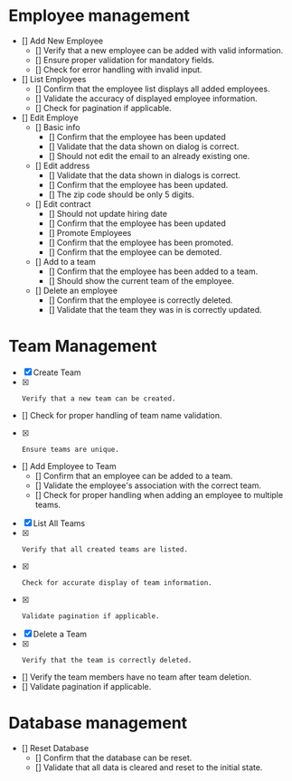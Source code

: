# Employee management
- []    Add New Employee
  - []    Verify that a new employee can be added with valid information.
  - []    Ensure proper validation for mandatory fields.
  - []    Check for error handling with invalid input.
- []    List Employees
  - []    Confirm that the employee list displays all added employees.
  - []    Validate the accuracy of displayed employee information.
  - []    Check for pagination if applicable.
- []    Edit Employe
  - []    Basic info
    - []    Confirm that the employee has been updated
    - []    Validate that the data shown on dialog is correct.
    - []    Should not edit the email to an already existing one.
  - []    Edit address
    - []    Validate that the data shown in dialogs is correct.
    - []    Confirm that the employee has been updated.
    - []    The zip code should be only 5 digits.
  - []    Edit contract
    - []    Should not update hiring date
    - []    Confirm that the employee has been updated
    - []    Promote Employees
    - []    Confirm that the employee has been promoted.
    - []    Confirm that the employee can be demoted.
  - []    Add to a team
    - []    Confirm that the employee has been added to a team.
    - []    Should show the current team of the employee.
  - []    Delete an employee
    - []    Confirm that the employee is correctly deleted.
    - []    Validate that the team they was in is correctly updated.

# Team Management

- [x] 	Create Team
  - [x] 	Verify that a new team can be created.
  - [] 	Check for proper handling of team name validation.
  - [x] 	Ensure teams are unique.
- [] 	Add Employee to Team
  - [] 	Confirm that an employee can be added to a team.
  - [] 	Validate the employee's association with the correct team.
  - [] 	Check for proper handling when adding an employee to multiple teams.
- [x] 	List All Teams
  - [x] 	Verify that all created teams are listed.
  - [x] 	Check for accurate display of team information.
  - [x] 	Validate pagination if applicable.
- [x] 	Delete a Team
  - [x] 	Verify that the team is correctly deleted.
  - [] 	Verify the team members have no team after team deletion.
  - [] 	Validate pagination if applicable.

# Database management

- []	Reset Database
  - []	Confirm that the database can be reset.
  - []	Validate that all data is cleared and reset to the initial state.
